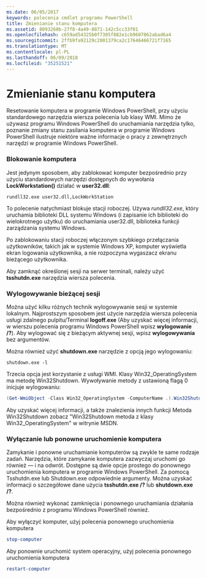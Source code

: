 ```yaml
---
ms.date: 06/05/2017
keywords: polecenia cmdlet programu PowerShell
title: Zmienianie stanu komputera
ms.assetid: 8093268b-27f8-4a49-8871-142c5cc33f01
ms.openlocfilehash: c659ad54325b0f7305f882e1cb9607062abad6a4
ms.sourcegitcommit: 2ffb9fa92129c2001379ca2c17646466721f7165
ms.translationtype: MT
ms.contentlocale: pl-PL
ms.lasthandoff: 06/09/2018
ms.locfileid: "35251521"
---
```

# <a name="changing-computer-state"></a>Zmienianie stanu komputera

Resetowanie komputera w programie Windows PowerShell, przy użyciu standardowego narzędzia wiersza polecenia lub klasy WMI. Mimo że używasz programu Windows PowerShell do uruchamiania narzędzia tylko, poznanie zmiany stanu zasilania komputera w programie Windows PowerShell ilustruje niektóre ważne informacje o pracy z zewnętrznych narzędzi w programie Windows PowerShell.

### <a name="locking-a-computer"></a>Blokowanie komputera

Jest jedynym sposobem, aby zablokować komputer bezpośrednio przy użyciu standardowych narzędzi dostępnych do wywołania **LockWorkstation()** działać w **user32.dll**:

```
rundll32.exe user32.dll,LockWorkStation
```

To polecenie natychmiast blokuje stacji roboczej. Używa *rundll32.exe*, który uruchamia biblioteki DLL systemu Windows (i zapisanie ich biblioteki do wielokrotnego użytku) do uruchamiania user32.dll, biblioteka funkcji zarządzania systemu Windows.

Po zablokowaniu stacji roboczej włączonym szybkiego przełączania użytkowników, takich jak w systemie Windows XP, komputer wyświetla ekran logowania użytkownika, a nie rozpoczyna wygaszacz ekranu bieżącego użytkownika.

Aby zamknąć określonej sesji na serwer terminali, należy użyć **tsshutdn.exe** narzędzia wiersza polecenia.

### <a name="logging-off-the-current-session"></a>Wylogowywanie bieżącej sesji

Można użyć kilku różnych technik wylogowywanie sesji w systemie lokalnym. Najprostszym sposobem jest użycie narzędzia wiersza polecenia usługi zdalnego pulpitu/Terminal **logoff.exe** (Aby uzyskać więcej informacji, w wierszu polecenia programu Windows PowerShell wpisz **wylogowanie /?**). Aby wylogować się z bieżącym aktywnej sesji, wpisz **wylogowywania** bez argumentów.

Można również użyć **shutdown.exe** narzędzie z opcją jego wylogowaniu:

```
shutdown.exe -l
```

Trzecia opcja jest korzystanie z usługi WMI. Klasy Win32_OperatingSystem ma metodę Win32Shutdown. Wywoływanie metody z ustawioną flagą 0 inicjuje wylogowaniu:

```powershell
(Get-WmiObject -Class Win32_OperatingSystem -ComputerName .).Win32Shutdown(0)
```

Aby uzyskać więcej informacji, a także znalezienia innych funkcji Metoda Win32Shutdown zobacz "Win32Shutdown metoda z klasy Win32_OperatingSystem" w witrynie MSDN.

### <a name="shutting-down-or-restarting-a-computer"></a>Wyłączanie lub ponowne uruchomienie komputera

Zamykanie i ponowne uruchamianie komputerów są zwykle te same rodzaje zadań. Narzędzia, które zamykanie komputera zazwyczaj uruchomi go również — i na odwrót. Dostępne są dwie opcje prostego do ponownego uruchomienia komputera w programie Windows PowerShell. Za pomocą Tsshutdn.exe lub Shutdown.exe odpowiednie argumenty. Można uzyskać informacji o szczegółowe dane użycia **tsshutdn.exe /?** lub **shutdown.exe /?**.

Można również wykonać zamknięcia i ponownego uruchamiania działania bezpośrednio z programu Windows PowerShell również.

Aby wyłączyć komputer, użyj polecenia ponownego uruchomienia komputera

```powershell
stop-computer
```

Aby ponownie uruchomić system operacyjny, użyj polecenia ponownego uruchomienia komputera

```powershell
restart-computer
```
